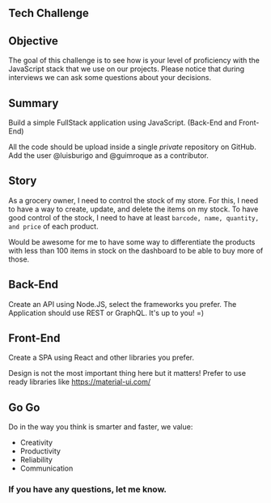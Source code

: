 ## Tech Challenge

## Objective

The goal of this challenge is to see how is your level of proficiency with the JavaScript stack that we use on our projects. Please notice that during interviews
we can ask some questions about your decisions.

## Summary

Build a simple FullStack application using JavaScript. (Back-End and Front-End)

All the code should be upload inside a single *private* repository on GitHub. Add the user @luisburigo and @guimroque as a contributor.

## Story

As a grocery owner, I need to control the stock of my store.
For this, I need to have a way to create, update, and delete the items on my stock.
To have good control of the stock, I need to have at least `barcode, name, quantity, and price` of each product.

Would be awesome for me to have some way to differentiate the products with less than 100 items in stock on the dashboard to be able
to buy more of those.

## Back-End

Create an API using Node.JS, select the frameworks you prefer. The Application should use REST or GraphQL. It's up to you! =)

## Front-End

Create a SPA using React and other libraries you prefer.

Design is not the most important thing here but it matters! Prefer to use ready libraries like https://material-ui.com/

## Go Go

Do in the way you think is smarter and faster, we value:
- Creativity
- Productivity
- Reliability
- Communication

### If you have any questions, let me know.
